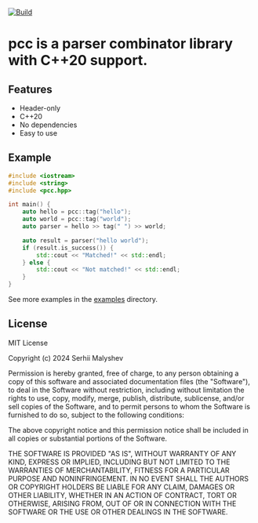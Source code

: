 [![Build](https://github.com/supersega/pcc/actions/workflows/cmake-multi-platform.yml/badge.svg)](https://github.com/supersega/pcc/actions/workflows/cmake-multi-platform.yml)
# pcc is a parser combinator library with C++20 support.

## Features
- Header-only
- C++20
- No dependencies
- Easy to use

## Example
```cpp
#include <iostream>
#include <string>
#include <pcc.hpp>

int main() {
    auto hello = pcc::tag("hello");
    auto world = pcc::tag("world");
    auto parser = hello >> tag(" ") >> world;

    auto result = parser("hello world");
    if (result.is_success()) {
        std::cout << "Matched!" << std::endl;
    } else {
        std::cout << "Not matched!" << std::endl;
    }
}
```
See more examples in the [examples](examples) directory.

## License

MIT License

Copyright (c) 2024 Serhii Malyshev

Permission is hereby granted, free of charge, to any person obtaining a copy
of this software and associated documentation files (the "Software"), to deal
in the Software without restriction, including without limitation the rights
to use, copy, modify, merge, publish, distribute, sublicense, and/or sell
copies of the Software, and to permit persons to whom the Software is
furnished to do so, subject to the following conditions:

The above copyright notice and this permission notice shall be included in all
copies or substantial portions of the Software.

THE SOFTWARE IS PROVIDED "AS IS", WITHOUT WARRANTY OF ANY KIND, EXPRESS OR
IMPLIED, INCLUDING BUT NOT LIMITED TO THE WARRANTIES OF MERCHANTABILITY,
FITNESS FOR A PARTICULAR PURPOSE AND NONINFRINGEMENT. IN NO EVENT SHALL THE
AUTHORS OR COPYRIGHT HOLDERS BE LIABLE FOR ANY CLAIM, DAMAGES OR OTHER
LIABILITY, WHETHER IN AN ACTION OF CONTRACT, TORT OR OTHERWISE, ARISING FROM,
OUT OF OR IN CONNECTION WITH THE SOFTWARE OR THE USE OR OTHER DEALINGS IN THE
SOFTWARE.


